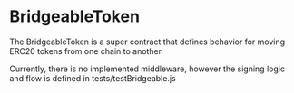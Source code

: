 # BridgeableToken

The BridgeableToken is a super contract that defines behavior for moving ERC20 tokens from one chain to another.

Currently, there is no implemented middleware, however the signing logic and flow is defined in tests/testBridgeable.js
